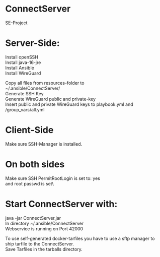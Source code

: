 # ConnectServer
SE-Project

# Server-Side:
Install openSSH\
Install java-16-jre\
Install Ansible\
Install WireGuard

Copy all files from resources-folder to\
~/.ansible/ConnectServer/\
Generate SSH Key\
Generate WireGuard public and private-key\
Insert public and private WireGuard keys to playbook.yml and /group_vars/all.yml

# Client-Side
Make sure SSH-Manager is installed.

# On both sides 
Make sure SSH PermitRootLogin is set to: yes\
and root passwd is set\
# Start ConnectServer with:
java -jar ConnectServer.jar\
In directory ~/.ansible/ConnectServer\
Webservice is running on Port 42000

To use self-generated docker-tarfiles you have to use a sftp manager to ship tarfile to the ConnectServer.\
Save Tarfiles in the tarballs directory. 
